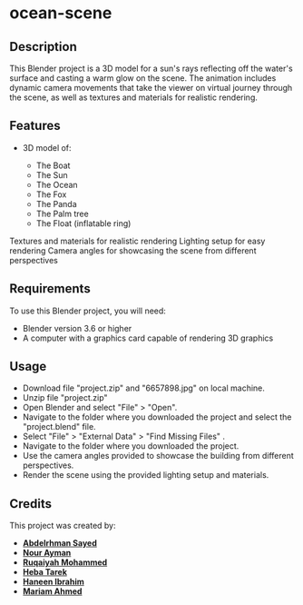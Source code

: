 # ocean-scene
## Description
This Blender project is a 3D model for a sun's rays reflecting off the water's surface and casting a warm glow on the scene.
The animation includes dynamic camera movements that take the viewer on virtual journey through the scene,  as well as textures and materials for realistic rendering.

## Features
<ul>
  <li>3D model of:</li>
    <ul>
      <li>The Boat</li>
      <li>The Sun</li>
      <li>The Ocean</li>
      <li>The Fox</li>
      <li>The Panda</li>
      <li>The Palm tree</li>
      <li>The Float (inflatable ring)</li>
    </ul>
  </li>
</ul>

Textures and materials for realistic rendering
Lighting setup for easy rendering
Camera angles for showcasing the scene from different perspectives

## Requirements
To use this Blender project, you will need:
<ul>
 <li>Blender version 3.6 or higher</li>
 <li>A computer with a graphics card capable of rendering 3D graphics</li>
</ul>

## Usage
<ul>
 <li>Download file "project.zip" and "6657898.jpg" on local machine.</li>
 <li>Unzip file "project.zip"</li> 
 <li>Open Blender and select "File" > "Open".</li>
 <li>Navigate to the folder where you downloaded the project and select the "project.blend" file.</li>
 <li>Select "File" > "External Data" > "Find Missing Files" .</li>
 <li>Navigate to the folder where you downloaded the project.</li>
 <li>Use the camera angles provided to showcase the building from different perspectives.</li>
 <li>Render the scene using the provided lighting setup and materials.</li>
</ul>

## Credits
This project was created by:
- [**Abdelrhman Sayed**](https://github.com/Abdelrhman-Sayed70)
- [**Nour Ayman**](https://github.com/NourAyman10)
- [**Ruqaiyah Mohammed**](https://github.com/25Ruq)
- [**Heba Tarek**](https://github.com/hebatarekkamal) 
- [**Haneen Ibrahim**](https://github.com/HaneenIbrahim2)
- [**Mariam Ahmed**](https://github.com/MariamAhmeddd)
